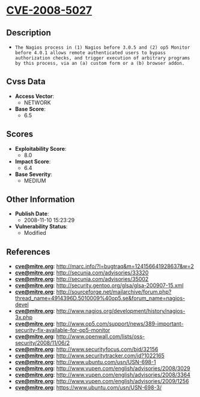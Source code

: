 
# [CVE-2008-5027](http://marc.info/?l=bugtraq&m=124156641928637&w=2)

## Description

- `The Nagios process in (1) Nagios before 3.0.5 and (2) op5 Monitor before 4.0.1 allows remote authenticated users to bypass authorization checks, and trigger execution of arbitrary programs by this process, via an (a) custom form or a (b) browser addon.`

## Cvss Data

- **Access Vector**:
  - NETWORK
- **Base Score**:
  - 6.5

## Scores

- **Exploitability Score**:
  - 8.0
- **Impact Score**:
  - 6.4
- **Base Severity**:
  - MEDIUM

## Other Information

- **Publish Date**:
  - 2008-11-10 15:23:29
- **Vulnerability Status**:
  - Modified

## References

- **cve@mitre.org**: http://marc.info/?l=bugtraq&m=124156641928637&w=2
- **cve@mitre.org**: http://secunia.com/advisories/33320
- **cve@mitre.org**: http://secunia.com/advisories/35002
- **cve@mitre.org**: http://security.gentoo.org/glsa/glsa-200907-15.xml
- **cve@mitre.org**: http://sourceforge.net/mailarchive/forum.php?thread_name=4914396D.5010009%40op5.se&forum_name=nagios-devel
- **cve@mitre.org**: http://www.nagios.org/development/history/nagios-3x.php
- **cve@mitre.org**: http://www.op5.com/support/news/389-important-security-fix-available-for-op5-monitor
- **cve@mitre.org**: http://www.openwall.com/lists/oss-security/2008/11/06/2
- **cve@mitre.org**: http://www.securityfocus.com/bid/32156
- **cve@mitre.org**: http://www.securitytracker.com/id?1022165
- **cve@mitre.org**: http://www.ubuntu.com/usn/USN-698-1
- **cve@mitre.org**: http://www.vupen.com/english/advisories/2008/3029
- **cve@mitre.org**: http://www.vupen.com/english/advisories/2008/3364
- **cve@mitre.org**: http://www.vupen.com/english/advisories/2009/1256
- **cve@mitre.org**: https://www.ubuntu.com/usn/USN-698-3/
